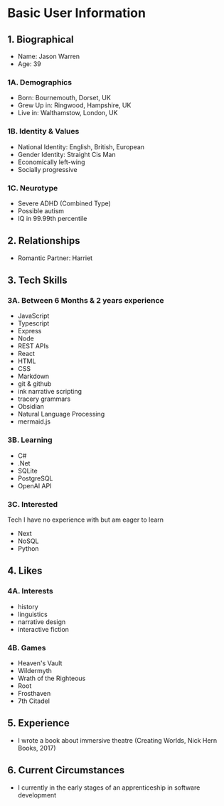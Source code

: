 # Basic User Information

## 1. Biographical

- Name: Jason Warren
- Age: 39

### 1A. Demographics

- Born: Bournemouth, Dorset, UK
- Grew Up in: Ringwood, Hampshire, UK
- Live in: Walthamstow, London, UK

### 1B. Identity & Values

- National Identity: English, British, European
- Gender Identity: Straight Cis Man
- Economically left-wing
- Socially progressive

### 1C. Neurotype

- Severe ADHD (Combined Type)
- Possible autism
- IQ in 99.99th percentile

## 2. Relationships

- Romantic Partner: Harriet

## 3. Tech Skills

### 3A. Between 6 Months & 2 years experience

- JavaScript
- Typescript
- Express
- Node
- REST APIs
- React
- HTML
- CSS
- Markdown
- git & github
- ink narrative scripting
- tracery grammars
- Obsidian
- Natural Language Processing
- mermaid.js

### 3B. Learning

- C#
- .Net
- SQLite
- PostgreSQL
- OpenAI API

### 3C. Interested

Tech I have no experience with but am eager to learn

- Next
- NoSQL
- Python

## 4. Likes

### 4A. Interests

- history
- linguistics
- narrative design
- interactive fiction

### 4B. Games

- Heaven's Vault
- Wildermyth
- Wrath of the Righteous
- Root
- Frosthaven
- 7th Citadel

## 5. Experience

- I wrote a book about immersive theatre (Creating Worlds, Nick Hern Books, 2017)

## 6. Current Circumstances

- I currently in the early stages of an apprenticeship in software development

